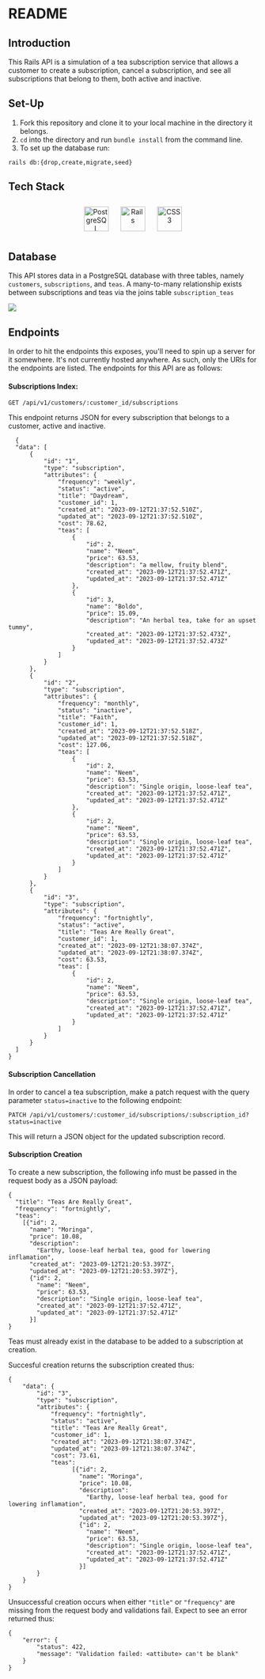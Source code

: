 # README

## Introduction

This Rails API is a simulation of a tea subscription service that allows a customer to create a subscription, cancel a subscription, and see all subscriptions that belong to them, both active and inactive. 

## Set-Up

1. Fork this repository and clone it to your local machine in the directory it belongs. 
2. `cd` into the directory and run `bundle install` from the command line. 
3. To set up the database run:
```
rails db:{drop,create,migrate,seed}
```

## Tech Stack
  
<div align="center">  
    <a href="https://www.postgresql.org/" target="_blank"><img style="margin: 10px" src="https://profilinator.rishav.dev/skills-assets/postgresql-original-wordmark.svg" alt="PostgreSQL" height="50" /></a>  
    <a href="https://rubyonrails.org/" target="_blank"><img style="margin: 10px" src="https://profilinator.rishav.dev/skills-assets/rails-original-wordmark.svg" alt="Rails" height="50" /></a>  
    <a href="https://www.ruby-lang.org/en/" target="_blank"><img style="margin: 10px" src="https://profilinator.rishav.dev/skills-assets/ruby-original-wordmark.svg" alt="CSS3" height="50" /></a>   
</div>

## Database
This API stores data in a PostgreSQL database with three tables, namely `customers`, `subscriptions`, and `teas`. A 
many-to-many relationship exists between subscriptions and teas via the joins table `subscription_teas`

![](./database_schema.png)

## Endpoints
In order to hit the endpoints this exposes, you'll need to spin up a server for it somewhere. It's not currently hosted anywhere. As such, only the URIs for the endpoints are listed.
The endpoints for this API are as follows: 

#### Subscriptions Index: 

```
GET /api/v1/customers/:customer_id/subscriptions
```
This endpoint returns JSON for every subscription that belongs to a customer, active and inactive. 

  ```
    {
    "data": [
        {
            "id": "1",
            "type": "subscription",
            "attributes": {
                "frequency": "weekly",
                "status": "active",
                "title": "Daydream",
                "customer_id": 1,
                "created_at": "2023-09-12T21:37:52.510Z",
                "updated_at": "2023-09-12T21:37:52.510Z",
                "cost": 78.62,
                "teas": [
                    {
                        "id": 2,
                        "name": "Neem",
                        "price": 63.53,
                        "description": "a mellow, fruity blend",
                        "created_at": "2023-09-12T21:37:52.471Z",
                        "updated_at": "2023-09-12T21:37:52.471Z"
                    },
                    {
                        "id": 3,
                        "name": "Boldo",
                        "price": 15.09,
                        "description": "An herbal tea, take for an upset tummy",
                        "created_at": "2023-09-12T21:37:52.473Z",
                        "updated_at": "2023-09-12T21:37:52.473Z"
                    }
                ]
            }
        },
        {
            "id": "2",
            "type": "subscription",
            "attributes": {
                "frequency": "monthly",
                "status": "inactive",
                "title": "Faith",
                "customer_id": 1,
                "created_at": "2023-09-12T21:37:52.518Z",
                "updated_at": "2023-09-12T21:37:52.518Z",
                "cost": 127.06,
                "teas": [
                    {
                        "id": 2,
                        "name": "Neem",
                        "price": 63.53,
                        "description": "Single origin, loose-leaf tea",
                        "created_at": "2023-09-12T21:37:52.471Z",
                        "updated_at": "2023-09-12T21:37:52.471Z"
                    },
                    {
                        "id": 2,
                        "name": "Neem",
                        "price": 63.53,
                        "description": "Single origin, loose-leaf tea",
                        "created_at": "2023-09-12T21:37:52.471Z",
                        "updated_at": "2023-09-12T21:37:52.471Z"
                    }
                ]
            }
        },
        {
            "id": "3",
            "type": "subscription",
            "attributes": {
                "frequency": "fortnightly",
                "status": "active",
                "title": "Teas Are Really Great",
                "customer_id": 1,
                "created_at": "2023-09-12T21:38:07.374Z",
                "updated_at": "2023-09-12T21:38:07.374Z",
                "cost": 63.53,
                "teas": [
                    {
                        "id": 2,
                        "name": "Neem",
                        "price": 63.53,
                        "description": "Single origin, loose-leaf tea",
                        "created_at": "2023-09-12T21:37:52.471Z",
                        "updated_at": "2023-09-12T21:37:52.471Z"
                    }
                ]
            }
        }
    ]
}
```

#### Subscription Cancellation
In order to cancel a tea subscription, make a patch request with the query parameter `status=inactive` to the following endpoint: 

```
PATCH /api/v1/customers/:customer_id/subscriptions/:subscription_id?status=inactive
```
This will return a JSON object for the updated subscription record. 

#### Subscription Creation
To create a new subscription, the following info must be passed in the request body as a JSON payload: 

```
{
  "title": "Teas Are Really Great",
  "frequency": "fortnightly",
  "teas":
    [{"id": 2,
      "name": "Moringa",
      "price": 10.08,
      "description": 
        "Earthy, loose-leaf herbal tea, good for lowering inflamation",
      "created_at": "2023-09-12T21:20:53.397Z",
      "updated_at": "2023-09-12T21:20:53.397Z"}, 
      {"id": 2,
        "name": "Neem",
        "price": 63.53,
        "description": "Single origin, loose-leaf tea",
        "created_at": "2023-09-12T21:37:52.471Z",
        "updated_at": "2023-09-12T21:37:52.471Z"
      }]
}
```
Teas must already exist in the database to be added to a subscription at creation.

Succesful creation returns the subscription created thus: 
```
{
    "data": {
        "id": "3",
        "type": "subscription",
        "attributes": {
            "frequency": "fortnightly",
            "status": "active",
            "title": "Teas Are Really Great",
            "customer_id": 1,
            "created_at": "2023-09-12T21:38:07.374Z",
            "updated_at": "2023-09-12T21:38:07.374Z",
            "cost": 73.61,
            "teas":
                  [{"id": 2,
                    "name": "Moringa",
                    "price": 10.08,
                    "description": 
                      "Earthy, loose-leaf herbal tea, good for lowering inflamation",
                    "created_at": "2023-09-12T21:20:53.397Z",
                    "updated_at": "2023-09-12T21:20:53.397Z"}, 
                    {"id": 2,
                      "name": "Neem",
                      "price": 63.53,
                      "description": "Single origin, loose-leaf tea",
                      "created_at": "2023-09-12T21:37:52.471Z",
                      "updated_at": "2023-09-12T21:37:52.471Z"
                    }]
        }
    }
}
```

Unsuccessful creation occurs when either `"title"` or `"frequency"` are missing from the request body and validations fail. Expect to see an error returned thus:
```
{
    "error": {
        "status": 422,
        "message": "Validation failed: <attibute> can't be blank"
    }
}
```